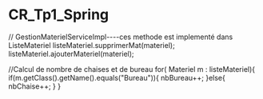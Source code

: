 # CR_Tp1_Spring
// GestionMaterielServiceImpl----ces methode est implementé dans ListeMateriel
        listeMateriel.supprimerMat(materiel);
        listeMateriel.ajouterMateriel(materiel);

 //Calcul de nombre de chaises et de bureau
 for( Materiel m : listeMateriel){
            if(m.getClass().getName().equals("Bureau")){
                nbBureau++;
            }else{
                nbChaise++;
            }
         }
 
